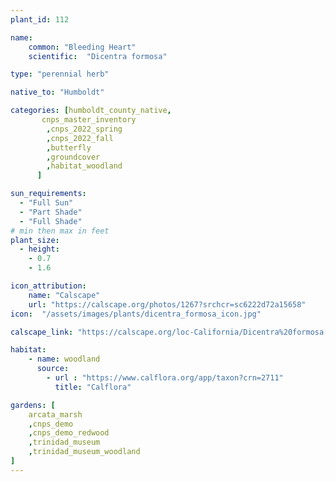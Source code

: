 ```yaml
---
plant_id: 112

name: 
    common: "Bleeding Heart"  
    scientific:  "Dicentra formosa"                                       

type: "perennial herb"

native_to: "Humboldt"

categories: [humboldt_county_native,
       cnps_master_inventory
        ,cnps_2022_spring
        ,cnps_2022_fall
        ,butterfly
        ,groundcover
        ,habitat_woodland
      ]

sun_requirements:
  - "Full Sun"
  - "Part Shade"
  - "Full Shade"
# min then max in feet
plant_size:
  - height: 
    - 0.7
    - 1.6

icon_attribution: 
    name: "Calscape"
    url: "https://calscape.org/photos/1267?srchcr=sc6222d72a15658"
icon:  "/assets/images/plants/dicentra_formosa_icon.jpg"

calscape_link: "https://calscape.org/loc-California/Dicentra%20formosa(%20)"

habitat: 
    - name: woodland
      source: 
        - url : "https://www.calflora.org/app/taxon?crn=2711"
          title: "Calflora"

gardens: [ 
    arcata_marsh
    ,cnps_demo
    ,cnps_demo_redwood
    ,trinidad_museum
    ,trinidad_museum_woodland
]
---
```

